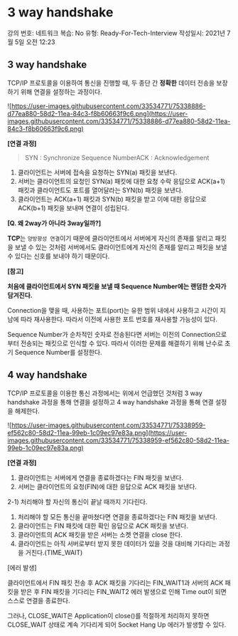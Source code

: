 # 3 way handshake

강의 번호: 네트워크
복습: No
유형: Ready-For-Tech-Interview
작성일시: 2021년 7월 5일 오전 12:23

## **3 way handshake**

TCP/IP 프로토콜을 이용하여 통신을 진행할 때, 두 종단 간 **정확한** 데이터 전송을 보장하기 위해 연결을 설정하는 과정이다.

![https://user-images.githubusercontent.com/33534771/75338886-d77ea880-58d2-11ea-84c3-f8b60663f9c6.png](https://user-images.githubusercontent.com/33534771/75338886-d77ea880-58d2-11ea-84c3-f8b60663f9c6.png)

**[연결 과정]**

> SYN : Synchronize Sequence NumberACK : Acknowledgement

1. 클라이언트는 서버에 접속을 요청하는 SYN(a) 패킷을 보낸다.
2. 서버는 클라이언트의 요청인 SYN(a) 패킷에 대한 요청 수락 응답으로 ACK(a+1) 패킷과 클라이언트도 포트를 열어달라는 SYN(b) 패킷을 보낸다.
3. 클라이언트는 ACK(a+1) 패킷과 SYN(b) 패킷을 받고 이에 대한 응답으로 ACK(b+1) 패킷을 보내며 연결이 성립된다.

**[Q. 왜 2way가 아니라 3way일까?]**

**TCP**는 `양방향성 연결`이기 때문에 클라이언트에서 서버에게 자신의 존재를 알리고 패킷을 보낼 수 있는 것처럼 서버에서도 클라이언트에게 자신의 존재를 알리고 패킷을 보낼 수 있다는 신호를 보내야 하기 때문이다.

**[참고]**

**처음에 클라이언트에서 SYN 패킷을 보낼 때 Sequence Number에는 랜덤한 숫자가 담겨진다.**

Connection을 맺을 때, 사용하는 포트(port)는 유한 범위 내에서 사용하고 시간이 지남에 따라 재사용한다. 따라서 이전에 사용한 포트 번호를 재사용할 가능성이 있다.

Sequence Number가 순차적인 숫자로 전송된다면 서버는 이전의 Connection으로부터 전송되는 패킷으로 인식할 수 있다. 따라서 이러한 문제를 해결하기 위해 난수로 초기 Sequence Number를 설정한다.

## **4 way handshake**

TCP/IP 프로토콜을 이용한 통신 과정에서는 위에서 언급했던 것처럼 3 way handshake 과정을 통해 연결을 설정하고 4 way handshake 과정을 통해 연결 설정을 해제한다.

![https://user-images.githubusercontent.com/33534771/75338959-ef562c80-58d2-11ea-99eb-1c09ec97e83a.png](https://user-images.githubusercontent.com/33534771/75338959-ef562c80-58d2-11ea-99eb-1c09ec97e83a.png)

**[연결 과정]**

1. 클라이언트는 서버에게 연결을 종료하겠다는 FIN 패킷을 보낸다.
2. 서버는 클라이언트의 요청(FIN)에 대한 응답으로 ACK 패킷을 보낸다.

 2-1) 처리해야 할 자신의 통신이 끝날 때까지 기다린다.

1. 처리해야 할 모든 통신을 끝마쳤다면 연결을 종료하겠다는 FIN 패킷을 보낸다.
2. 클라이언트는 FIN 패킷에 대한 확인 응답으로 ACK 패킷을 보낸다.
3. 클라이언트의 ACK 패킷을 받은 서버는 소켓 연결을 close 한다.
4. 클라이언트는 아직 서버로부터 받지 못한 데이터가 있을 것을 대비해 기다리는 과정을 거친다.(TIME_WAIT)

[에러 발생]

클라이언트에서 FIN 패킷 전송 후 ACK 패킷을 기다리는 FIN_WAIT1과 서버의 ACK 패킷을 받은 후 FIN 패킷을 기다리는 FIN_WAIT2 에러 발생으로 인해 Time out이 되면 스스로 연결을 종료한다.

그러나, CLOSE_WAIT은 Application이 close()를 적절하게 처리하지 못하면 CLOSE_WAIT 상태로 계속 기다리게 되어 Socket Hang Up 에러가 발생할 수 있다.
